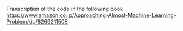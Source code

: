 Transcription of the code in the following book  
https://www.amazon.co.jp/Approaching-Almost-Machine-Learning-Problem/dp/8269211508

